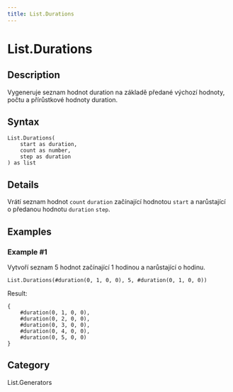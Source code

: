 ```yaml
---
title: List.Durations
---
```


# List.Durations


## Description

Vygeneruje seznam hodnot duration na základě předané výchozí hodnoty, počtu a přírůstkové hodnoty duration.


## Syntax

```powerquery
List.Durations(
    start as duration,
    count as number,
    step as duration
) as list
```


## Details

Vrátí seznam hodnot <code>count</code> <code>duration</code> začínající hodnotou <code>start</code> a narůstající o předanou hodnotu <code>duration</code> <code>step</code>.


## Examples

### Example #1 
Vytvoří seznam 5 hodnot začínající 1 hodinou a narůstající o hodinu.
```powerquery
List.Durations(#duration(0, 1, 0, 0), 5, #duration(0, 1, 0, 0))
```

Result: 
```powerquery
{
    #duration(0, 1, 0, 0),
    #duration(0, 2, 0, 0),
    #duration(0, 3, 0, 0),
    #duration(0, 4, 0, 0),
    #duration(0, 5, 0, 0)
}
```




## Category
List.Generators
